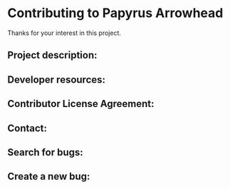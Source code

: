 Contributing to Papyrus Arrowhead
======================

Thanks for your interest in this project.

Project description:
--------------------


Developer resources:
--------------------


Contributor License Agreement:
------------------------------


Contact:
--------


Search for bugs:
----------------


Create a new bug:
-----------------

